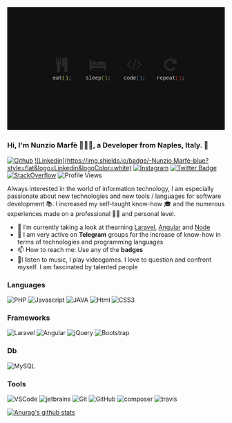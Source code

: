 
<img src="https://github.com/Taoshan98/Taoshan98/blob/main/Header.jpg" alt="Taoshan98_header">

<!-- Your title -->
### Hi, I'm Nunzio Marfè 👋🏻‍💻, a Developer from Naples, Italy. 🚀

[![Github](https://img.shields.io/badge/-@Taoshan98-000?style=flat&logo=Github&logoColor=white)](https://github.com/Taoshan98)
[![Linkedin](https://img.shields.io/badge/-Nunzio Marfè-blue?style=flat&logo=Linkedin&logoColor=white)](https://www.linkedin.com/in/nunzio-marf%C3%A8-854b79129/)
[![Instagram](https://img.shields.io/badge/-@Taoshan98-c13584?style=flat&labelColor=c13584&logo=instagram&logoColor=white)](https://www.instagram.com/taoshan98/)
[![Twitter Badge](https://img.shields.io/badge/-@NunzioMarfè-00acee?style=flat&logo=Twitter&logoColor=white)](https://twitter.com/intent/follow?screen_name=MarfeNunzio "Follow on Twitter")
[![StackOverflow](https://img.shields.io/badge/-NunzioMarfè-f48024?style=flat&labelColor=f48024&logo=stackoverflow&logoColor=white)](https://stackoverflow.com/users/8567455/nunzio-marf%c3%a9)
![Profile Views](https://komarev.com/ghpvc/?username=Taoshan98&color=blue&style=flat)

Always interested in the world of information technology,
I am especially passionate about new technologies and
new tools / languages for software development 📚.
I increased my self-taught know-how 🎓 and the numerous
experiences made on a professional 👨‍💻 and personal level.

- 🌱 I’m currently taking a look at thearning [Laravel](https://laravel.com/), [Angular](https://angular.io/) and [Node](https://reactjs.org/)
- 🔭 I am very active on **Telegram** groups for the increase of know-how in terms of technologies and programming languages
- 📫 How to reach me: Use any of the **badges**
- 👾I listen to music, I play videogames. I love to question and confront myself. I am fascinated by talented people


### Languages

<p>
  <img alt="PHP" src="https://img.shields.io/badge/-PHP-4F5D95?style=flat-square&logo=php&logoColor=white" />
  <img alt="Javascript" src="https://img.shields.io/badge/-Javascript-F1E05A?style=flat-square&logo=javascript&logoColor=white" />
  <img alt="JAVA" src="https://img.shields.io/badge/-JAVA-FF3333?style=flat-square&logo=java&logoColor=white" />
  <img alt="Html" src="https://img.shields.io/badge/-HTML-E34C26?style=flat-square&logo=html5&logoColor=white" />
  <img alt="CSS3" src="https://img.shields.io/badge/-css-563D7C?style=flat-square&logo=css3&logoColor=white" />
</p>

### Frameworks
<p>
  <img alt="Laravel" src="https://img.shields.io/badge/-Larvel-F05340?style=flat-square&logo=laravel&logoColor=white" />
  <img alt="Angular" src="https://img.shields.io/badge/-Angular-FF0000?style=flat-square&logo=angular&logoColor=white" /> 
  <img alt="jQuery" src="https://img.shields.io/badge/-jQuery-78CFF5?style=flat-square&logo=jquery&logoColor=white" /> 
  <img alt="Bootstrap" src="https://img.shields.io/badge/-Bootstrap-563D7C?style=flat-square&logo=bootstrap" /> 
</p>

### Db
<p>
  <img alt="MySQL" src="https://img.shields.io/badge/-MySQL-4479A1?style=flat-square&logo=mysql&logoColor=white" />
</p>

### Tools
<p>
  <img alt="VSCode" src="https://img.shields.io/badge/-VS%20Code-007ACC?style=flat-square&logo=visual-studio-code&logoColor=white" />
  <img alt="jetbrains" src="https://img.shields.io/badge/-Jetbrains-5e2495?style=flat-square&logo=jetbrains&logoColor=white" />
  <img alt="Git" src="https://img.shields.io/badge/-Git-F05032?style=flat-square&logo=git&logoColor=white" />
  <img alt="GitHub" src="https://img.shields.io/badge/-GitHub-000000?style=flat-square&logo=github&logoColor=white" />
  <img alt="composer" src="https://img.shields.io/badge/-Composer-7A5D46?style=flat-square&logo=composer&logoColor=white" />
  <img alt="travis" src="https://img.shields.io/badge/-Travis CI-FAFBFC?style=flat-square&logo=travis&logoColor=white" />
</p>

[![Anurag's github stats](https://github-readme-stats.vercel.app/api?username=taoshan98&count_private=true&show_icons=true&theme=dark)](https://github.com/anuraghazra/github-readme-stats)
